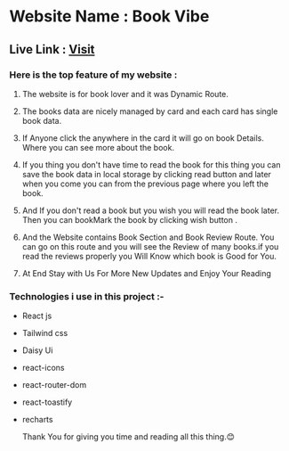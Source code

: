 # Website Name : Book Vibe
## Live Link : <a href="https://safe-tail.surge.sh/" target="_blank">Visit</a>

### Here is the top feature of my website :
1) The website is for book lover and it was Dynamic Route.

2) The books data are nicely managed by card and each card has single book data.

3) If Anyone click the anywhere in the card it will go on book Details. Where you can see more about the book.

4) If you thing you don't have time to read the book for this thing you can save the book data in local storage by clicking read button and later when you come you can from the previous page where you left the book.

5) And If you don't read a book but you wish you will read the book later. Then you can bookMark the book by clicking wish button .

6) And the Website contains Book Section and Book Review Route. You can go on this route and you will see the Review of many books.if you read the reviews properly you Will Know which book is Good for You.

7) At End Stay with Us For More New Updates and Enjoy Your Reading  

### Technologies i use in this project :-
- React js
- Tailwind css
- Daisy Ui
- react-icons
- react-router-dom
- react-toastify
- recharts

  Thank You for giving you time and reading all this thing.😊 
